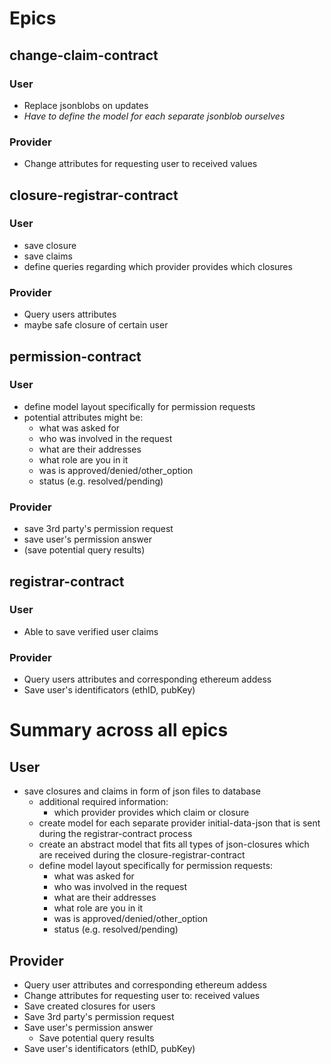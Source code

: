 # Epics

## change-claim-contract
### User
* Replace jsonblobs on updates
* *Have to define the model for each separate jsonblob ourselves*

### Provider
* Change attributes for requesting user to received values

## closure-registrar-contract
### User
* save closure
* save claims
* define queries regarding which provider provides which closures

### Provider
* Query users attributes
* maybe safe closure of certain user

## permission-contract
### User
* define model layout specifically for permission requests
* potential attributes might be:
    * what was asked for
    * who was involved in the request
    * what are their addresses
    * what role are you in it
    * was is approved/denied/other_option
    * status (e.g. resolved/pending)

### Provider
* save 3rd party's permission request
* save user's permission answer
* (save potential query results)

## registrar-contract
### User
* Able to save verified user claims

### Provider
* Query users attributes and corresponding ethereum addess
* Save user's identificators (ethID, pubKey)

# Summary across all epics

## User
* save closures and claims in form of json files to database
  * additional required information:
    * which provider provides which claim or closure
  * create model for each separate provider initial-data-json that is sent during the registrar-contract process
  * create an abstract model that fits all types of json-closures which are received during the closure-registrar-contract
  * define model layout specifically for permission requests:
    * what was asked for
    * who was involved in the request
    * what are their addresses
    * what role are you in it
    * was is approved/denied/other_option
    * status (e.g. resolved/pending)

## Provider
* Query user attributes and corresponding ethereum addess
* Change attributes for requesting user to: received values
* Save created closures for users
* Save 3rd party's permission request
* Save user's permission answer
  * Save potential query results
* Save user's identificators (ethID, pubKey)
